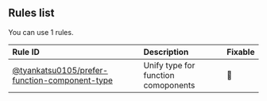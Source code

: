 ## Rules list

You can use 1 rules.

| Rule ID                                                                                                                                                  | Description                         | Fixable  |
| :------------------------------------------------------------------------------------------------------------------------------------------------------- | :---------------------------------- | :------- |
| [@tyankatsu0105/prefer-function-component-type](https://github.com/tyankatsu0105/eslint-plugin/blob/master/docs/rules/prefer-function-component-type.md) | Unify type for function comoponents | :wrench: |




